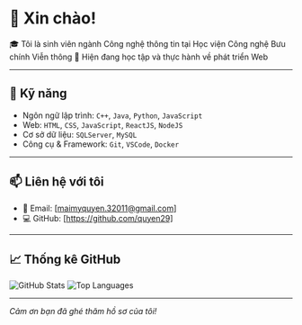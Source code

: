 # 👋 Xin chào!

🎓 Tôi là sinh viên ngành Công nghệ thông tin tại Học viện Công nghệ Bưu chính Viễn thông
🌱 Hiện đang học tập và thực hành về phát triển Web

---

## 🧠 Kỹ năng

- Ngôn ngữ lập trình: `C++`, `Java`, `Python`, `JavaScript`
- Web: `HTML`, `CSS`, `JavaScript`, `ReactJS`, `NodeJS`
- Cơ sở dữ liệu: `SQLServer`, `MySQL` 
- Công cụ & Framework: `Git`, `VSCode`, `Docker`

---

## 📫 Liên hệ với tôi

- 📧 Email: [maimyquyen.32011@gmail.com]
- 💻 GitHub: [https://github.com/quyen29]

---

## 📈 Thống kê GitHub

![GitHub Stats](https://github-readme-stats.vercel.app/api?username=quyen29&show_icons=true&theme=tokyonight)
![Top Languages](https://github-readme-stats.vercel.app/api/top-langs/?username=quyen29&layout=compact&theme=tokyonight)

---

_Cảm ơn bạn đã ghé thăm hồ sơ của tôi!_
